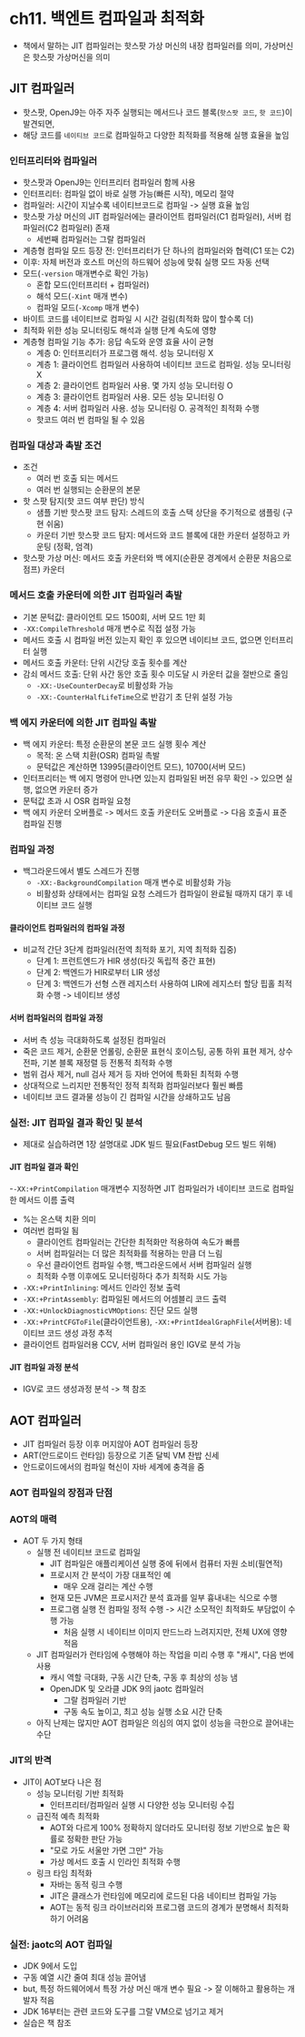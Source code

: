 # ch11. 백엔트 컴파일과 최적화

- 책에서 말하는 JIT 컴파일러는 핫스팟 가상 머신의 내장 컴파일러를 의미, 가상머신은 핫스팟 가상머신을 의미

## JIT 컴파일러

- 핫스팟, OpenJ9는 아주 자주 실행되는 메서드나 코드 블록(`핫스팟 코드`, `핫 코드`)이 발견되면,
- 해당 코드를 `네이티브 코드`로 컴파일하고 다양한 최적화를 적용해 실행 효율을 높임

### 인터프리터와 컴파일러

- 핫스팟과 OpenJ9는 인터프리터 컴파일러 함께 사용
- 인터프리터: 컴파일 없이 바로 실행 가능(빠른 시작), 메모리 절약
- 컴파일러: 시간이 지날수록 네이티브코드로 컴파일 -> 실행 효율 높임
- 핫스팟 가상 머신의 JIT 컴파일러에는 클라이언트 컴파일러(C1 컴파일러), 서버 컴파일러(C2 컴파일러) 존재
    - 세번째 컴파일러는 그랄 컴파일러
- 계층형 컴파일 모드 등장 전: 인터프리터가 단 하나의 컴파일러와 협력(C1 또는 C2)
- 이후: 자체 버전과 호스트 머신의 하드웨어 성능에 맞춰 실행 모드 자동 선택
- 모드(`-version` 매개변수로 확인 가능)
    - 혼합 모드(인터프리터 + 컴파일러)
    - 해석 모드(`-Xint` 매개 변수)
    - 컴파일 모드(`-Xcomp` 매개 변수)
- 바이트 코드를 네이티브로 컴파일 시 시간 걸림(최적화 많이 할수록 더)
- 최적화 위한 성능 모니터링도 해석과 실행 단계 속도에 영향
- 계층형 컴파일 기능 추가: 응답 속도와 운영 효율 사이 균형
    - 계층 0: 인터프리터가 프로그램 해석. 성능 모니터링 X
    - 계층 1: 클라이언트 컴파일러 사용하여 네이티브 코드로 컴파일. 성능 모니터링 X
    - 계층 2: 클라이언트 컴파일러 사용. 몇 가지 성능 모니터링 O
    - 계층 3: 클라이언트 컴파일러 사용. 모든 성능 모니터링 O
    - 계층 4: 서버 컴파일러 사용. 성능 모니터링 O. 공격적인 최적화 수행
    - 핫코드 여러 번 컴파일 될 수 있음

### 컴파일 대상과 촉발 조건

- 조건
    - 여러 번 호출 되는 메서드
    - 여러 번 실행되는 순환문의 본문
- 핫 스팟 탐지(핫 코드 여부 판단) 방식
    - 샘플 기반 핫스팟 코드 탐지: 스레드의 호출 스택 상단을 주기적으로 샘플링 (구현 쉬움)
    - 카운터 기반 핫스팟 코드 탐지: 메서드와 코드 블록에 대한 카운터 설정하고 카운팅 (정확, 엄격)
- 핫스팟 가상 머신: 메서드 호출 카운터와 백 에지(순환문 경계에서 순환문 처음으로 점프) 카운터

### 메서드 호출 카운터에 의한 JIT 컴파일러 촉발

- 기본 문턱값: 클라이언트 모드 1500회, 서버 모드 1만 회
- `-XX:CompileThreshold` 매개 변수로 직접 설정 가능
- 메서드 호출 시 컴파일 버전 있는지 확인 후 있으면 네이티브 코드, 없으면 인터프리터 실행
- 메서드 호출 카운터: 단위 시간당 호출 횟수를 계산
- 감쇠 메서드 호출: 단위 사간 동안 호출 횟수 미도달 시 카운터 값을 절반으로 줄임
    - `-XX:-UseCounterDecay`로 비활성화 가능
    - `-XX:-CounterHalfLifeTime`으로 반감기 초 단위 설정 가능

### 백 에지 카운터에 의한 JIT 컴파일 촉발

- 백 에지 카운터: 특정 순환문의 본문 코드 실행 횟수 계산
    - 목적: 온 스택 치환(OSR) 컴파일 촉발
    - 문턱값은 계산하면 13995(클라이언트 모드), 10700(서버 모드)
- 인터프리터는 백 에지 명령어 만나면 있는지 컴파일된 버전 유무 확인 -> 있으면 실행, 없으면 카운터 증가
- 문턱값 초과 시 OSR 컴파일 요청
- 백 에지 카운터 오버플로 -> 메서드 호출 카운터도 오버플로 -> 다음 호출시 표준 컴파일 진행

### 컴파일 과정

- 백그라운드에서 별도 스레드가 진행
    - `-XX:-BackgroundCompilation` 매개 변수로 비활성화 가능
    - 비활성화 상태에서는 컴파일 요청 스레드가 컴파일이 완료될 때까지 대기 후 네이티브 코드 실행

#### 클라이언트 컴파일러의 컴파일 과정

- 비교적 간단 3단계 컴파일러(전역 최적화 포기, 지역 최적화 집중)
    - 단계 1: 프런트엔드가 HIR 생성(타깃 독립적 중간 표현)
    - 단계 2: 백엔드가 HIR로부터 LIR 생성
    - 단계 3: 백엔드가 선형 스캔 레지스터 사용하여 LIR에 레지스터 할당 핍홀 최적화 수행 -> 네이티브 생성

#### 서버 컴파일러의 컴파일 과정

- 서버 측 성능 극대화하도록 설정된 컴파일러
- 죽은 코드 제거, 순환문 언롤링, 순환문 표현식 호이스팅, 공통 하위 표현 제거, 상수 전파, 기본 블록 재정렬 등 전통적 최적화 수행
- 범위 검사 제거, null 검사 제거 등 자바 언어에 특화된 최적화 수행
- 상대적으로 느리지만 전통적인 정적 최적화 컴파일러보다 훨씬 빠름
- 네이티브 코드 결과물 성능이 긴 컴파일 시간을 상쇄하고도 남음

### 실전: JIT 컴파일 결과 확인 및 분석

- 제대로 실습하려면 1장 설명대로 JDK 빌드 필요(FastDebug 모드 빌드 위해)

#### JIT 컴파일 결과 확인

-`-XX:+PrintCompilation` 매개변수 지정하면 JIT 컴파일러가 네이티브 코드로 컴파일한 메서드 이름 출력

- %는 온스택 치환 의미
- 여러번 컴파일 됨
    - 클라이언트 컴파일러는 간단한 최적화만 적용하여 속도가 빠름
    - 서버 컴파일러는 더 많은 최적화를 적용하는 만큼 더 느림
    - 우선 클라이언트 컴파일 수행, 백그라운드에서 서버 컴파일러 실행
    - 최적화 수행 이후에도 모니터링하다 추가 최적화 시도 가능
- `-XX:+PrintInlining`: 메서드 인라인 정보 출력
- `-XX:+PrintAssembly`: 컴파일된 메서드의 어셈블리 코드 출력
- `-XX:+UnlockDiagnosticVMOptions`: 진단 모드 실행
- `-XX:+PrintCFGToFile`(클라이언트용), `-XX:+PrintIdealGraphFile`(서버용): 네이티브 코드 생성 과정 추적
- 클라이언트 컴파일러용 CCV, 서버 컴파일러 용인 IGV로 분석 가능

#### JIT 컴파일 과정 분석

- IGV로 코드 생성과정 분석 -> 책 참조

## AOT 컴파일러

- JIT 컴파일러 등장 이후 머지않아 AOT 컴파일러 등장
- ART(안드로이드 런타임) 등장으로 기존 달빅 VM 찬밥 신세
- 안드로이드에서의 컴파일 혁신이 자바 세계에 충격을 줌

### AOT 컴파일의 장점과 단점

### AOT의 매력

- AOT 두 가지 형태
    - 실행 전 네이티브 코드로 컴파일
        - JIT 컴파일은 애플리케이션 실행 중에 뒤에서 컴퓨터 자원 소비(필연적)
        - 프로시저 간 분석이 가장 대표적인 예
            - 매우 오래 걸리는 계산 수행
        - 현재 모든 JVM은 프로시저간 분석 효과를 일부 흉내내는 식으로 수행
        - 프로그램 실행 전 컴파일 정적 수행 -> 시간 소모적인 최적화도 부담없이 수행 가능
            - 처음 실행 시 네이티브 이미지 만드느라 느려지지만, 전체 UX에 영향 적음
    - JIT 컴파일러가 런타임에 수행해야 하는 작업을 미리 수행 후 "캐시", 다음 번에 사용
        - 캐시 역할 극대화, 구동 시간 단축, 구동 후 최상의 성능 냄
        - OpenJDK 및 오라클 JDK 9의 jaotc 컴파일러
            - 그랄 컴파일러 기반
            - 구동 속도 높이고, 최고 성능 실행 소요 시간 단축
    - 아직 난제는 많지만 AOT 컴파일은 의심의 여지 없이 성능을 극한으로 끌어내는 수단

### JIT의 반격

- JIT이 AOT보다 나은 점
    - 성능 모니터링 기반 최적화
        - 인터프리터/컴파일러 실행 시 다양한 성능 모니터링 수집
    - 급진적 예측 최적화
        - AOT와 다르게 100% 정확하지 않더라도 모니터링 정보 기반으로 높은 확률로 정확한 판단 가능
        - "모로 가도 서울만 가면 그만" 가능
        - 가상 메서드 호출 시 인라인 최적화 수행
    - 링크 타임 최적화
        - 자바는 동적 링크 수행
        - JIT은 클래스가 런타임에 메모리에 로드된 다음 네이티브 컴파일 가능
        - AOT는 동적 링크 라이브러리와 프로그램 코드의 경계가 분명해서 최적화하기 어려움

### 실전: jaotc의 AOT 컴파일

- JDK 9에서 도입
- 구동 예열 시간 줄여 최대 성능 끌어냄
- but, 특정 하드웨어에서 특정 가상 머신 매개 변수 필요 -> 잘 이해하고 활용하는 개발자 적음
- JDK 16부터는 관련 코드와 도구를 그랄 VM으로 넘기고 제거
- 실습은 책 참조

